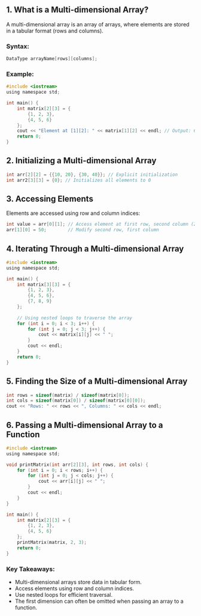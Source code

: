 ## 1. What is a Multi-dimensional Array?
A multi-dimensional array is an array of arrays, where elements are stored in a tabular format (rows and columns).

### Syntax:
```c
DataType arrayName[rows][columns];
```

### Example:
```c
#include <iostream>
using namespace std;

int main() {
    int matrix[2][3] = {
        {1, 2, 3},
        {4, 5, 6}
    };
    cout << "Element at [1][2]: " << matrix[1][2] << endl; // Output: 6
    return 0;
}
```

## 2. Initializing a Multi-dimensional Array
```c
int arr[2][2] = {{10, 20}, {30, 40}}; // Explicit initialization
int arr2[3][3] = {0}; // Initializes all elements to 0
```

## 3. Accessing Elements
Elements are accessed using row and column indices:
```c
int value = arr[0][1]; // Access element at first row, second column (20)
arr[1][0] = 50;        // Modify second row, first column
```

## 4. Iterating Through a Multi-dimensional Array
```c
#include <iostream>
using namespace std;

int main() {
    int matrix[3][3] = {
        {1, 2, 3},
        {4, 5, 6},
        {7, 8, 9}
    };
    
    // Using nested loops to traverse the array
    for (int i = 0; i < 3; i++) {
        for (int j = 0; j < 3; j++) {
            cout << matrix[i][j] << " ";
        }
        cout << endl;
    }
    return 0;
}
```

## 5. Finding the Size of a Multi-dimensional Array
```c
int rows = sizeof(matrix) / sizeof(matrix[0]);
int cols = sizeof(matrix[0]) / sizeof(matrix[0][0]);
cout << "Rows: " << rows << ", Columns: " << cols << endl;
```

## 6. Passing a Multi-dimensional Array to a Function
```c
#include <iostream>
using namespace std;

void printMatrix(int arr[2][3], int rows, int cols) {
    for (int i = 0; i < rows; i++) {
        for (int j = 0; j < cols; j++) {
            cout << arr[i][j] << " ";
        }
        cout << endl;
    }
}

int main() {
    int matrix[2][3] = {
        {1, 2, 3},
        {4, 5, 6}
    };
    printMatrix(matrix, 2, 3);
    return 0;
}
```

### Key Takeaways:
- Multi-dimensional arrays store data in tabular form.
- Access elements using row and column indices.
- Use nested loops for efficient traversal.
- The first dimension can often be omitted when passing an array to a function.

